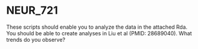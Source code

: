 # NEUR_721
These scripts should enable you to analyze the data in the attached Rda. You should be able to create analyses in Liu et al (PMID: 28689040). What trends do you observe?
